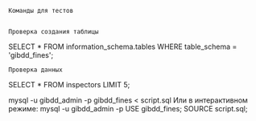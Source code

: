     Команды для тестов 


    Проверка создания таблицы
SELECT * FROM information_schema.tables 
WHERE table_schema = 'gibdd_fines';

    Проверка данных
SELECT * FROM inspectors LIMIT 5;

mysql -u gibdd_admin -p gibdd_fines < script.sql
    Или в интерактивном режиме:
mysql -u gibdd_admin -p
USE gibdd_fines;
SOURCE script.sql;

